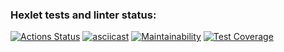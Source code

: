 ### Hexlet tests and linter status:
[![Actions Status](https://github.com/prvmjsky/java-project-71/actions/workflows/hexlet-check.yml/badge.svg)](https://github.com/prvmjsky/java-project-71/actions)
[![asciicast](https://asciinema.org/a/X9bj7xYd0abWxck1WsdmAw6Vh.svg)](https://asciinema.org/a/X9bj7xYd0abWxck1WsdmAw6Vh)
[![Maintainability](https://api.codeclimate.com/v1/badges/9926a6363d84537e5243/maintainability)](https://codeclimate.com/github/prvmjsky/java-project-71/maintainability)
[![Test Coverage](https://api.codeclimate.com/v1/badges/9926a6363d84537e5243/test_coverage)](https://codeclimate.com/github/prvmjsky/java-project-71/test_coverage)
